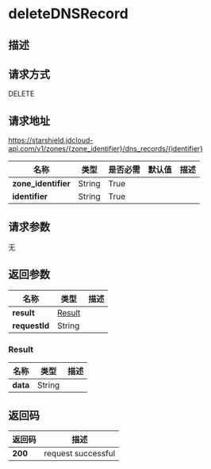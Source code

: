 # deleteDNSRecord


## 描述


## 请求方式
DELETE

## 请求地址
https://starshield.jdcloud-api.com/v1/zones/{zone_identifier}/dns_records/{identifier}

|名称|类型|是否必需|默认值|描述|
|---|---|---|---|---|
|**zone_identifier**|String|True| | |
|**identifier**|String|True| | |

## 请求参数
无


## 返回参数
|名称|类型|描述|
|---|---|---|
|**result**|[Result](deleteDNSRecord#result)| |
|**requestId**|String| |

### <div id="result">Result</div>
|名称|类型|描述|
|---|---|---|
|**data**|String| |

## 返回码
|返回码|描述|
|---|---|
|**200**|request successful|
